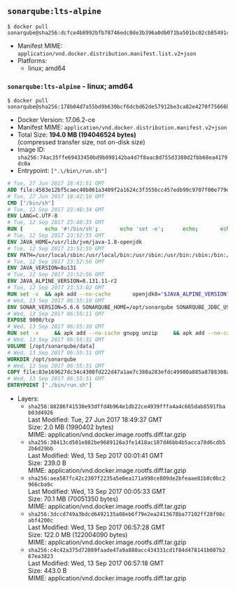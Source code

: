 ## `sonarqube:lts-alpine`

```console
$ docker pull sonarqube@sha256:dcfce4b8992bfb78746edc0de3b396a0db071ba501bc02cb85491cac5559220a
```

-	Manifest MIME: `application/vnd.docker.distribution.manifest.list.v2+json`
-	Platforms:
	-	linux; amd64

### `sonarqube:lts-alpine` - linux; amd64

```console
$ docker pull sonarqube@sha256:178b04d7a55bd9b630bcf6dcbd62de57912be3ca82e4270f75666b121cb25607
```

-	Docker Version: 17.06.2-ce
-	Manifest MIME: `application/vnd.docker.distribution.manifest.v2+json`
-	Total Size: **194.0 MB (194046524 bytes)**  
	(compressed transfer size, not on-disk size)
-	Image ID: `sha256:74ac35ffe69433450bd9b098142ba4d7f8aac8d755d3380d2fbb68ea4179dc0a`
-	Entrypoint: `[".\/bin\/run.sh"]`

```dockerfile
# Tue, 27 Jun 2017 18:41:51 GMT
ADD file:4583e12bf5caec40b861a3409f2a1624c3f3556cc457edb99c9707f00e779e45 in / 
# Tue, 27 Jun 2017 18:42:16 GMT
CMD ["/bin/sh"]
# Tue, 12 Sep 2017 23:48:34 GMT
ENV LANG=C.UTF-8
# Tue, 12 Sep 2017 23:48:35 GMT
RUN { 		echo '#!/bin/sh'; 		echo 'set -e'; 		echo; 		echo 'dirname "$(dirname "$(readlink -f "$(which javac || which java)")")"'; 	} > /usr/local/bin/docker-java-home 	&& chmod +x /usr/local/bin/docker-java-home
# Tue, 12 Sep 2017 23:52:55 GMT
ENV JAVA_HOME=/usr/lib/jvm/java-1.8-openjdk
# Tue, 12 Sep 2017 23:52:55 GMT
ENV PATH=/usr/local/sbin:/usr/local/bin:/usr/sbin:/usr/bin:/sbin:/bin:/usr/lib/jvm/java-1.8-openjdk/jre/bin:/usr/lib/jvm/java-1.8-openjdk/bin
# Tue, 12 Sep 2017 23:52:56 GMT
ENV JAVA_VERSION=8u131
# Tue, 12 Sep 2017 23:52:56 GMT
ENV JAVA_ALPINE_VERSION=8.131.11-r2
# Tue, 12 Sep 2017 23:53:02 GMT
RUN set -x 	&& apk add --no-cache 		openjdk8="$JAVA_ALPINE_VERSION" 	&& [ "$JAVA_HOME" = "$(docker-java-home)" ]
# Wed, 13 Sep 2017 06:55:10 GMT
ENV SONAR_VERSION=5.6.6 SONARQUBE_HOME=/opt/sonarqube SONARQUBE_JDBC_USERNAME=sonar SONARQUBE_JDBC_PASSWORD=sonar SONARQUBE_JDBC_URL=
# Wed, 13 Sep 2017 06:55:11 GMT
EXPOSE 9000/tcp
# Wed, 13 Sep 2017 06:55:30 GMT
RUN set -x     && apk add --no-cache gnupg unzip     && apk add --no-cache libressl wget     && gpg --keyserver ha.pool.sks-keyservers.net --recv-keys F1182E81C792928921DBCAB4CFCA4A29D26468DE     && mkdir /opt     && cd /opt     && wget -O sonarqube.zip --no-verbose https://sonarsource.bintray.com/Distribution/sonarqube/sonarqube-$SONAR_VERSION.zip     && wget -O sonarqube.zip.asc --no-verbose https://sonarsource.bintray.com/Distribution/sonarqube/sonarqube-$SONAR_VERSION.zip.asc     && gpg --batch --verify sonarqube.zip.asc sonarqube.zip     && unzip sonarqube.zip     && mv sonarqube-$SONAR_VERSION sonarqube     && rm sonarqube.zip*     && rm -rf $SONARQUBE_HOME/bin/*
# Wed, 13 Sep 2017 06:55:31 GMT
VOLUME [/opt/sonarqube/data]
# Wed, 13 Sep 2017 06:55:31 GMT
WORKDIR /opt/sonarqube
# Wed, 13 Sep 2017 06:55:31 GMT
COPY file:83e169627dc34c4308fd222d47a1ae7c388a283efdc49980a885a8788308a052 in /opt/sonarqube/bin/ 
# Wed, 13 Sep 2017 06:55:31 GMT
ENTRYPOINT ["./bin/run.sh"]
```

-	Layers:
	-	`sha256:88286f41530e93dffd4b964e1db22ce4939fffa4a4c665dab8591fbab03d4926`  
		Last Modified: Tue, 27 Jun 2017 18:49:37 GMT  
		Size: 2.0 MB (1990402 bytes)  
		MIME: application/vnd.docker.image.rootfs.diff.tar.gzip
	-	`sha256:30413cd501e882be9689126a3fe1418ac107d46bb4b5acca78d6cdb52b6d29bb`  
		Last Modified: Wed, 13 Sep 2017 00:01:41 GMT  
		Size: 239.0 B  
		MIME: application/vnd.docker.image.rootfs.diff.tar.gzip
	-	`sha256:aea587fc42c2307f2235a5e0ea171a998ce809de2bfeaae81b8c0bc2966cba9c`  
		Last Modified: Wed, 13 Sep 2017 00:05:33 GMT  
		Size: 70.1 MB (70051350 bytes)  
		MIME: application/vnd.docker.image.rootfs.diff.tar.gzip
	-	`sha256:3dccd749a3bdcd6492135a08eb6f79e2ea2413678ba77102ff28f98cabf4200c`  
		Last Modified: Wed, 13 Sep 2017 06:57:28 GMT  
		Size: 122.0 MB (122004090 bytes)  
		MIME: application/vnd.docker.image.rootfs.diff.tar.gzip
	-	`sha256:c4c42a375d72089faade47a9a880acc434331cd1f84d478141b087b267ea3823`  
		Last Modified: Wed, 13 Sep 2017 06:57:18 GMT  
		Size: 443.0 B  
		MIME: application/vnd.docker.image.rootfs.diff.tar.gzip
